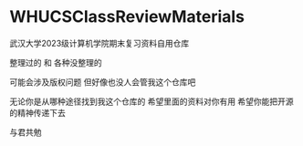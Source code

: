 # WHUCSClassReviewMaterials
武汉大学2023级计算机学院期末复习资料自用仓库

整理过的 和 各种没整理的

可能会涉及版权问题 但好像也没人会管我这个仓库吧

无论你是从哪种途径找到我这个仓库的 希望里面的资料对你有用 希望你能把开源的精神传递下去

与君共勉
